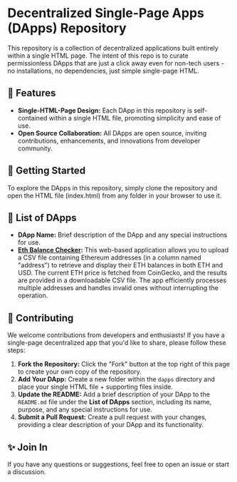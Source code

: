 # Decentralized Single-Page Apps (DApps) Repository

This repository is a collection of decentralized applications built entirely within a single HTML page. The intent of this repo is to curate permissionless DApps that are just a click away even for non-tech users - no installations, no dependencies, just simple single-page HTML.

## 🌟 Features

- **Single-HTML-Page Design:** Each DApp in this repository is self-contained within a single HTML file, promoting simplicity and ease of use.
- **Open Source Collaboration:** All DApps are open source, inviting contributions, enhancements, and innovations from developer community.

## 🚀 Getting Started

To explore the DApps in this repository, simply clone the repository and open the HTML file (index.html) from any folder in your browser to use it.

## 📜 List of DApps

- **DApp Name:** Brief description of the DApp and any special instructions for use.
- **[Eth Balance Checker](Dapps/EthBalanceChecker/index.html):** This web-based application allows you to upload a CSV file containing Ethereum addresses (in a column named "address") to retrieve and display their ETH balances in both ETH and USD. The current ETH price is fetched from CoinGecko, and the results are provided in a downloadable CSV file. The app efficiently processes multiple addresses and handles invalid ones without interrupting the operation.

## 🤝 Contributing

We welcome contributions from developers and enthusiasts! If you have a single-page decentralized app that you'd like to share, please follow these steps:

1. **Fork the Repository:** Click the "Fork" button at the top right of this page to create your own copy of the repository.
2. **Add Your DApp:** Create a new folder within the `dapps` directory and place your single HTML file + supporting files inside.
3. **Update the README:** Add a brief description of your DApp to the `README.md` file under the **List of DApps** section, including its name, purpose, and any special instructions for use.
4. **Submit a Pull Request:** Create a pull request with your changes, providing a clear description of your DApp and its functionality.

## ✨ Join In

If you have any questions or suggestions, feel free to open an issue or start a discussion.
